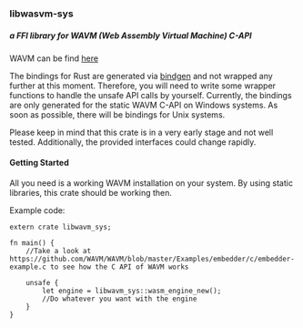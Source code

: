 ### libwasvm-sys

##### a FFI library for WAVM (Web Assembly Virtual Machine) C-API

WAVM can be find [here](https://github.com/WAVM/WAVM) 

The bindings for Rust are generated via [bindgen](https://crates.io/crates/bindgen) and not wrapped any further at this moment. Therefore, you will need to write some wrapper functions to handle the unsafe API calls by yourself.
Currently, the bindings are only generated for the static WAVM C-API on Windows systems. As soon as possible, there will be bindings for Unix systems.

Please keep in mind that this crate is in a very early stage and not well tested. Additionally, the provided interfaces could change rapidly.

#### Getting Started

All you need is a working WAVM installation on your system. By using static libraries, this crate should be working then.

Example code:

```
extern crate libwavm_sys;

fn main() {
    //Take a look at https://github.com/WAVM/WAVM/blob/master/Examples/embedder/c/embedder-example.c to see how the C API of WAVM works
    
    unsafe {
        let engine = libwavm_sys::wasm_engine_new();
        //Do whatever you want with the engine
    }
}
```